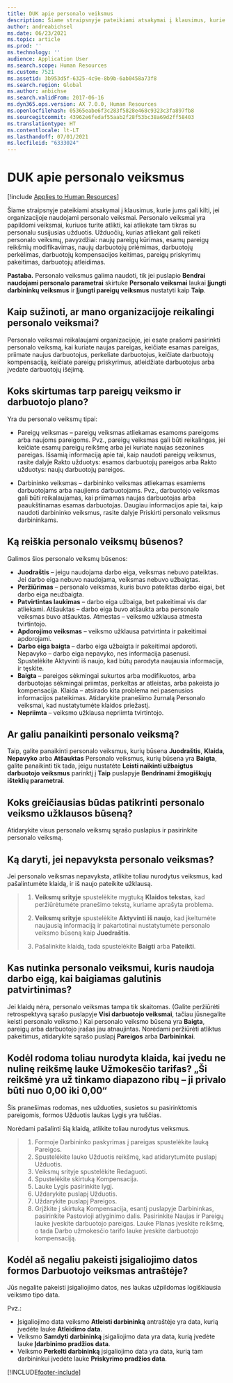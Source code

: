 ```yaml
---
title: DUK apie personalo veiksmus
description: Šiame straipsnyje pateikiami atsakymai į klausimus, kurie jums gali kilti, jei organizacijoje naudojami personalo veiksmai. Personalo veiksmai yra papildomi veiksmai, kuriuos turite atlikti, kai atliekate tam tikras su personalu susijusias užduotis.
author: andreabichsel
ms.date: 06/23/2021
ms.topic: article
ms.prod: ''
ms.technology: ''
audience: Application User
ms.search.scope: Human Resources
ms.custom: 7521
ms.assetid: 3b953d5f-6325-4c9e-8b9b-6ab0458a73f8
ms.search.region: Global
ms.author: anbichse
ms.search.validFrom: 2017-06-16
ms.dyn365.ops.version: AX 7.0.0, Human Resources
ms.openlocfilehash: 05365eabe6f3c283f5828e468c9323c3fa897fb8
ms.sourcegitcommit: 43962e6fedaf55aab2f28f53bc38a69d2ff58403
ms.translationtype: HT
ms.contentlocale: lt-LT
ms.lasthandoff: 07/01/2021
ms.locfileid: "6333024"
---
```

# <a name="personnel-actions-faq"></a>DUK apie personalo veiksmus

[!include [Applies to Human Resources](../includes/applies-to-hr.md)]

Šiame straipsnyje pateikiami atsakymai į klausimus, kurie jums gali kilti, jei organizacijoje naudojami personalo veiksmai. Personalo veiksmai yra papildomi veiksmai, kuriuos turite atlikti, kai atliekate tam tikras su personalu susijusias užduotis. Užduočių, kurias atliekant gali reikėti personalo veiksmų, pavyzdžiai: naujų pareigų kūrimas, esamų pareigų reikšmių modifikavimas, naujų darbuotojų priėmimas, darbuotojų perkėlimas, darbuotojų kompensacijos keitimas, pareigų priskyrimų pakeitimas, darbuotojų atleidimas.

**Pastaba.** Personalo veiksmus galima naudoti, tik jei puslapio **Bendrai naudojami personalo parametrai** skirtuke **Personalo veiksmai** laukai **Įjungti darbininkų veiksmus** ir **Įjungti pareigų veiksmus** nustatyti kaip **Taip**. 

## <a name="how-can-i-tell-if-my-organization-requires-personnel-actions"></a>Kaip sužinoti, ar mano organizacijoje reikalingi personalo veiksmai?
Personalo veiksmai reikalaujami organizacijoje, jei esate prašomi pasirinkti personalo veiksmą, kai kuriate naujas pareigas, keičiate esamas pareigas, priimate naujus darbuotojus, perkeliate darbuotojus, keičiate darbuotojų kompensaciją, keičiate pareigų priskyrimus, atleidžiate darbuotojus arba įvedate darbuotojų išėjimą. 

## <a name="what-is-the-difference-between-a-position-action-and-a-worker-action"></a>Koks skirtumas tarp pareigų veiksmo ir darbuotojo plano?
Yra du personalo veiksmų tipai:

- Pareigų veiksmas – pareigų veiksmas atliekamas esamoms pareigoms arba naujoms pareigoms. Pvz., pareigų veiksmas gali būti reikalingas, jei keičiate esamų pareigų reikšmę arba jei kuriate naujas sezonines pareigas. Išsamią informaciją apie tai, kaip naudoti pareigų veiksmus, rasite dalyje Rakto užduotys: esamos darbuotojų pareigos arba Rakto užduotys: naujų darbuotojų pareigos.

- Darbininko veiksmas – darbininko veiksmas atliekamas esamiems darbuotojams arba naujiems darbuotojams. Pvz., darbuotojo veiksmas gali būti reikalaujamas, kai priimamas naujas darbuotojas arba paaukštinamas esamas darbuotojas. Daugiau informacijos apie tai, kaip naudoti darbininko veiksmus, rasite dalyje Priskirti personalo veiksmus darbininkams.

## <a name="what-do-the-statuses-of-the-personnel-actions-mean"></a>Ką reiškia personalo veiksmų būsenos?
Galimos šios personalo veiksmų būsenos:

- **Juodraštis** – jeigu naudojama darbo eiga, veiksmas nebuvo pateiktas. Jei darbo eiga nebuvo naudojama, veiksmas nebuvo užbaigtas.
- **Peržiūrimas** – personalo veiksmas, kuris buvo pateiktas darbo eigai, bet darbo eiga neužbaigta.
- **Patvirtintas laukimas** – darbo eiga užbaiga, bet pakeitimai vis dar atliekami. Atšauktas – darbo eiga buvo atšaukta arba personalo veiksmas buvo atšauktas. Atmestas – veiksmo užklausa atmesta tvirtintojo.
- **Apdorojimo veiksmas** – veiksmo užklausa patvirtinta ir pakeitimai apdorojami.
- **Darbo eiga baigta** – darbo eiga užbaigta ir pakeitimai apdoroti. Nepavyko – darbo eiga nepavyko, nes informacija pasenusi. Spustelėkite Aktyvinti iš naujo, kad būtų parodyta naujausia informacija, ir tęskite.
- **Baigta** – pareigos sėkmingai sukurtos arba modifikuotos, arba darbuotojas sėkmingai priimtas, perkeltas ar atleistas, arba pakeista jo kompensacija. Klaida – atsirado kita problema nei pasenusios informacijos pateikimas. Atidarykite pranešimo žurnalą Personalo veiksmai, kad nustatytumėte klaidos priežastį.
- **Nepriimta** – veiksmo užklausa nepriimta tvirtintojo.

## <a name="can-i-delete-a-personnel-action"></a>Ar galiu panaikinti personalo veiksmą?
Taip, galite panaikinti personalo veiksmus, kurių būsena **Juodraštis**, **Klaida**, **Nepavyko** arba **Atšauktas** Personalo veiksmus, kurių būsena yra **Baigta**, galite panaikinti tik tada, jeigu nustatėte **Leisti naikinti užbaigtus darbuotojo veiksmus** parinktį į **Taip** puslapyje **Bendrinami žmogiškųjų išteklių parametrai**.

## <a name="what-is-the-fastest-way-to-check-the-status-of-a-personnel-action-request"></a>Koks greičiausias būdas patikrinti personalo veiksmo užklausos būseną?
Atidarykite visus personalo veiksmų sąrašo puslapius ir pasirinkite personalo veiksmą.

## <a name="what-should-i-do-if-a-personnel-action-request-fails"></a>Ką daryti, jei nepavyksta personalo veiksmas?
Jei personalo veiksmas nepavyksta, atlikite toliau nurodytus veiksmus, kad pašalintumėte klaidą, ir iš naujo pateikite užklausą.

> 1. **Veiksmų srityje** spustelėkite mygtuką **Klaidos tekstas**, kad peržiūrėtumėte pranešimo tekstą, kuriame aprašyta problema.
> 
> 2. **Veiksmų srityje** spustelėkite **Aktyvinti iš naujo**, kad įkeltumėte naujausią informaciją ir pakartotinai nustatytumėte personalo veiksmo būseną kaip **Juodraštis**.
> 
> 3. Pašalinkite klaidą, tada spustelėkite **Baigti** arba **Pateikti**.

## <a name="what-happens-to-a-personnel-action-that-uses-workflow-when-the-final-approval-is-completed"></a>Kas nutinka personalo veiksmui, kuris naudoja darbo eigą, kai baigiamas galutinis patvirtinimas?
Jei klaidų nėra, personalo veiksmas tampa tik skaitomas. (Galite peržiūrėti retrospektyvą sąrašo puslapyje **Visi darbuotojo veiksmai**, tačiau jūsnegalite keisti personalo veiksmo.) Kai personalo veiksmo būsena yra **Baigta**, pareigų arba darbuotojo įrašas jau atnaujintas. Norėdami peržiūrėti atliktus pakeitimus, atidarykite sąrašo puslapį **Pareigos** arba **Darbininkai**.

## <a name="why-do-i-receive-the-following-error-when-i-enter-a-non-zero-value-in-the-pay-rate-field-the-value-is-out-of-its-valid-range--it-much-be-between-000-and-000"></a>Kodėl rodoma toliau nurodyta klaida, kai įvedu ne nulinę reikšmę lauke Užmokesčio tarifas? „Ši reikšmė yra už tinkamo diapazono ribų – ji privalo būti nuo 0,00 iki 0,00“
Šis pranešimas rodomas, nes užduoties, susietos su pasirinktomis pareigomis, formos Užduotis laukas Lygis yra tuščias.

Norėdami pašalinti šią klaidą, atlikite toliau nurodytus veiksmus.

> 1. Formoje Darbininko paskyrimas į pareigas spustelėkite lauką Pareigos.  
> 2. Spustelėkite lauko Užduotis reikšmę, kad atidarytumėte puslapį Užduotis.
> 3. Veiksmų srityje spustelėkite Redaguoti.
> 4. Spustelėkite skirtuką Kompensacija.
> 5. Lauke Lygis pasirinkite lygį.
> 6. Uždarykite puslapį Užduotis.
> 7. Uždarykite puslapį Pareigos.
> 8. Grįžkite į skirtuką Kompensacija, esantį puslapyje Darbininkas, pasirinkite Pastovioji atlyginimo dalis.  Pasirinkite Naujas ir Pareigų lauke įveskite darbuotojo pareigas.  Lauke Planas įveskite reikšmę, o tada Darbo užmokesčio tarifo lauke įveskite darbuotojo kompensaciją.

## <a name="why-cant-i-change-the-effective-date-in-the-header-of-the-worker-action-form"></a>Kodėl aš negaliu pakeisti įsigaliojimo datos formos Darbuotojo veiksmas antraštėje?
Jūs negalite pakeisti įsigaliojimo datos, nes laukas užpildomas logiškiausia veiksmo tipo data.

Pvz.:

- Įsigaliojimo data veiksmo **Atleisti darbininką** antraštėje yra data, kurią įvedėte lauke **Atleidimo data**.
- Veiksmo **Samdyti darbininką** įsigaliojimo data yra data, kurią įvedėte lauke **Įdarbinimo pradžios data**.
- Veiksmo **Perkelti darbininką** įsigaliojimo data yra data, kurią tam darbininkui įvedėte lauke **Priskyrimo pradžios data**.



[!INCLUDE[footer-include](../includes/footer-banner.md)]
